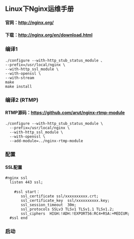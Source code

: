 ## Linux下Nginx运维手册

#### 官网：http://nginx.org/
#### 下载：http://nginx.org/en/download.html

### 编译1
```
./configure --with-http_stub_status_module 、
--prefix=/usr/local/nginx \
--with-http_ssl_module \
--with-openssl \
--with-stream 
make
make install
```

### 编译2 (RTMP)

#### RTMP源码：https://github.com/arut/nginx-rtmp-module
```
./configure --with-http_stub_status_module \
  --prefix=/usr/local/nginx \
  --with-http_ssl_module \
  --with-openssl \
  --add-module=../nginx-rtmp-module

```

### 配置
#### SSL配置
```
#nginx ssl
  listen 443 ssl;

	#ssl start：
       ssl_certificate ssl/xxxxxxxxxx.crt;
       ssl_certificate_key  ssl/xxxxxxxxxx.key;
       ssl_session_timeout  30m;
       ssl_protocols SSLv3 TLSv1 TLSv1.1 TLSv1.2;
       ssl_ciphers  HIGH:!ADH:!EXPORT56:RC4+RSA:+MEDIUM;
  #ssl end
```


### 启动
